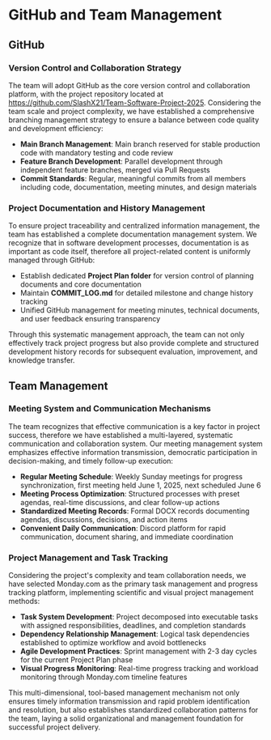 # GitHub and Team Management

## GitHub

### Version Control and Collaboration Strategy

The team will adopt GitHub as the core version control and collaboration platform, with the project repository located at https://github.com/SlashX21/Team-Software-Project-2025. Considering the team scale and project complexity, we have established a comprehensive branching management strategy to ensure a balance between code quality and development efficiency:

- **Main Branch Management**: Main branch reserved for stable production code with mandatory testing and code review
- **Feature Branch Development**: Parallel development through independent feature branches, merged via Pull Requests
- **Commit Standards**: Regular, meaningful commits from all members including code, documentation, meeting minutes, and design materials

### Project Documentation and History Management

To ensure project traceability and centralized information management, the team has established a complete documentation management system. We recognize that in software development processes, documentation is as important as code itself, therefore all project-related content is uniformly managed through GitHub:

- Establish dedicated **Project Plan folder** for version control of planning documents and core documentation
- Maintain **COMMIT_LOG.md** for detailed milestone and change history tracking
- Unified GitHub management for meeting minutes, technical documents, and user feedback ensuring transparency

Through this systematic management approach, the team can not only effectively track project progress but also provide complete and structured development history records for subsequent evaluation, improvement, and knowledge transfer.

## Team Management

### Meeting System and Communication Mechanisms

The team recognizes that effective communication is a key factor in project success, therefore we have established a multi-layered, systematic communication and collaboration system. Our meeting management system emphasizes effective information transmission, democratic participation in decision-making, and timely follow-up execution:

- **Regular Meeting Schedule**: Weekly Sunday meetings for progress synchronization, first meeting held June 1, 2025, next scheduled June 6
- **Meeting Process Optimization**: Structured processes with preset agendas, real-time discussions, and clear follow-up actions
- **Standardized Meeting Records**: Formal DOCX records documenting agendas, discussions, decisions, and action items
- **Convenient Daily Communication**: Discord platform for rapid communication, document sharing, and immediate coordination

### Project Management and Task Tracking

Considering the project's complexity and team collaboration needs, we have selected Monday.com as the primary task management and progress tracking platform, implementing scientific and visual project management methods:

- **Task System Development**: Project decomposed into executable tasks with assigned responsibilities, deadlines, and completion standards
- **Dependency Relationship Management**: Logical task dependencies established to optimize workflow and avoid bottlenecks
- **Agile Development Practices**: Sprint management with 2-3 day cycles for the current Project Plan phase
- **Visual Progress Monitoring**: Real-time progress tracking and workload monitoring through Monday.com timeline features

This multi-dimensional, tool-based management mechanism not only ensures timely information transmission and rapid problem identification and resolution, but also establishes standardized collaboration patterns for the team, laying a solid organizational and management foundation for successful project delivery.
